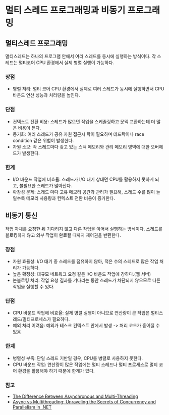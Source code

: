 # 멀티 스레드 프로그래밍과 비동기 프로그래밍

## 멀티스레드 프로그래밍
멀티스레드는 하나의 프로그램 안에서 여러 스레드를 동시에 실행하는 방식이다. 각 스레드는 멀티코어 CPU 환경에서 실제 병렬 실행이 가능하다.

### 장점
- 병렬 처리: 멀티 코어 CPU 환경에서 실제로 여러 스레드가 동시에 실행하면서 CPU 바운드 연산 성능과 처리량을 높인다.
  
  
### 단점
- 컨텍스트 전환 비용: 스레드가 많으면 작업을 스케줄링하고 문맥 교환하는데 더 많은 비용이 든다.
- 동기화: 여러 스레드가 공유 자원 접근시 락이 필요하며 데드락이나 race condition 같은 위험이 발생한다.
- 자원 소모: 각 스레드마다 갖고 있는 스택 메모리와 관리 메모리 영역에 대한 오버헤드가 발생한다.

### 한계
- I/O 바운드 작업에 비효율: 스레드가 I/O 대기 상태면 CPU를 활용하지 못하게 되고, 불필요한 스레드가 많아진다.
- 확장성 문제: 스레드 마다 고유 메모리 공간과 관리가 필요해, 스레드 수를 많이 늘릴수록 메모리 사용량과 컨텍스트 전환 비용이 증가한다.

## 비동기 통신
작업 자체를 요청한 뒤 기다리지 않고 다른 작업을 이어서 실행하는 방식이다. 스레드를 블로킹하지 않고 외부 작업이 완료될 때까지 제어권을 반환한다.

### 장점
- 자원 효율성: I/O 대기 중 스레드를 점유하지 않아, 적은 수의 스레드로 많은 작업 처리가 가능하다.
- 높은 확정성: 대규모 네트워크 요청 같은 I/O 바운드 작업에 강하다.(웹 서버)
- 논블로킹 처리: 작업 요청 결과를 기다리는 동안 스레드가 차단되지 않으므로 다른 작업을 실행할 수 있다. 
  
### 단점
- CPU 바운드 작업에 비효율: 실제 병렬 실행이 아니므로 연산량이 큰 작업은 멀티스레드/멀티프로세스가 필요하다.
- 예외 처리 어려움: 예외가 테스크 컨텍스트 안에서 발생 -> 처리 코드가 흩어질 수 있음
  
### 한계
- 병렬성 부족: 단일 스레드 기반일 경우, CPU를 병렬로 사용하지 못한다.
- CPU 바운드 작업: 연산량이 많은 작업에는 멀티 스레드나 멀티 프로세스로 멀티 코어 환경을 활용해야 하기 때문에 한계가 있다.
  
### 참고
- [The Difference Between Asynchronous and Multi-Threading](https://www.baeldung.com/cs/async-vs-multi-threading)
- [Async vs Multithreading: Unraveling the Secrets of Concurrency and Parallelism in .NET](https://medium.com/@robertdennyson/async-vs-multithreading-unraveling-the-secrets-of-concurrency-and-parallelism-in-net-80dd27047bc2)

  


